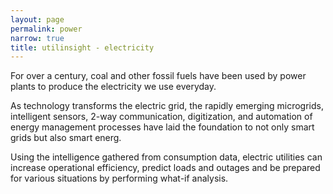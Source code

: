 ```yaml
---
layout: page
permalink: power
narrow: true
title: utilinsight - electricity
---
```


For over a century, coal and other fossil fuels have been used by power plants to produce the electricity we use everyday.

As technology transforms the electric grid, the rapidly emerging microgrids, intelligent sensors, 2-way communication, digitization, and automation of energy management processes have laid the foundation to not only smart grids but also smart energ.

Using the intelligence gathered from consumption data, electric utilities can increase operational efficiency, predict loads and outages and be prepared for various situations by performing what-if analysis.